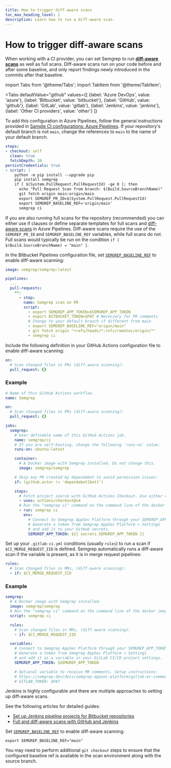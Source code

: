```yaml
---
title: How to trigger diff-aware scans
toc_max_heading_level: 2
description: Learn how to run a diff-aware scan.
---
```


# How to trigger diff-aware scans

When working with a CI provider, you can set Semgrep to run **[diff-aware scans](/deployment/customize-ci-jobs#set-up-diff-aware-scans)** as well as full scans. Diff-aware scans run on your code before and after some baseline, and only report findings newly introduced in the commits after that baseline.

import Tabs from '@theme/Tabs';
import TabItem from '@theme/TabItem';

<Tabs
    defaultValue="github"
    values={[
      {label: 'Azure DevOps', value: 'azure'},
      {label: 'Bitbucket', value: 'bitbucket'},
      {label: 'GitHub', value: 'github'},
      {label: 'GitLab', value: 'gitlab'},
      {label: 'Jenkins', value: 'jenkins'},
      {label: 'Other CI providers', value: 'other'}
    ]}
>


<TabItem value='azure'>

To add this configuration in Azure Pipelines, follow the general instructions provided in [Sample CI configurations: Azure Pipelines](/docs/semgrep-ci/sample-ci-configs#azure-pipelines). If your repository's default branch is not `main`, change the references to `main` to the name of your default branch.

```yaml
steps:
- checkout: self
  clean: true
  fetchDepth: 20
persistCredentials: true
- script: |
    python -m pip install --upgrade pip
    pip install semgrep
    if [ $(System.PullRequest.PullRequestId) -ge 0 ]; then
      echo "Pull Request Scan from branch: $(Build.SourceBranchName)"
      git fetch origin main:origin/main
      export SEMGREP_PR_ID=$(System.PullRequest.PullRequestId)
      export SEMGREP_BASELINE_REF='origin/main'
      semgrep ci
```

If you are also running full scans for the repository (recommended) you can either use if clauses or define separate templates for full scans and [diff-aware scans](/deployment/customize-ci-jobs#set-up-diff-aware-scans) in Azure Pipelines. Diff-aware scans require the use of the  `SEMGREP_PR_ID` and `SEMGREP_BASELINE_REF` variables, while full scans do not. Full scans would typically be run on the condition `if [ $(Build.SourceBranchName) = "main" ]`.

</TabItem>

<TabItem value='bitbucket'>

In the Bitbucket Pipelines configuration file, set [`SEMGREP_BASELINE_REF`](/semgrep-ci/ci-environment-variables#semgrep_baseline_ref) to enable diff-aware scanning:

```yaml
image: semgrep/semgrep:latest

pipelines:
  ...
  pull-requests:
    **:
      - step:
        name: Semgrep scan on PR
        script:
          - export SEMGREP_APP_TOKEN=$SEMGREP_APP_TOKEN
          - export BITBUCKET_TOKEN=$PAT # Necessary for PR comments
          # Change to your default branch if different from main
          - export SEMGREP_BASELINE_REF="origin/main"
          - git fetch origin "+refs/heads/*:refs/remotes/origin/*"
          - semgrep ci
```

</TabItem>

<TabItem value='github'>

Include the following definition in your GitHub Actions configuration file to enable diff-aware scanning:

```yaml
on:
  # Scan changed files in PRs (diff-aware scanning):
  pull_request: {}
```

### Example

```yaml
# Name of this GitHub Actions workflow.
name: Semgrep

on:
  # Scan changed files in PRs (diff-aware scanning):
  pull_request: {}

jobs:
  semgrep:
    # User definable name of this GitHub Actions job.
    name: semgrep/ci
    # If you are self-hosting, change the following `runs-on` value:
    runs-on: ubuntu-latest

    container:
      # A Docker image with Semgrep installed. Do not change this.
      image: semgrep/semgrep

    # Skip any PR created by dependabot to avoid permission issues:
    if: (github.actor != 'dependabot[bot]')

    steps:
      # Fetch project source with GitHub Actions Checkout. Use either v3 or v4.
      - uses: actions/checkout@v4
      # Run the "semgrep ci" command on the command line of the docker image.
      - run: semgrep ci
        env:
          # Connect to Semgrep AppSec Platform through your SEMGREP_APP_TOKEN.
          # Generate a token from Semgrep AppSec Platform > Settings
          # and add it to your GitHub secrets.
          SEMGREP_APP_TOKEN: ${{ secrets.SEMGREP_APP_TOKEN }}
```

</TabItem>
<TabItem value='gitlab'>

Set up your `.gitlab-ci.yml` conditions (usually `rules`) to run a scan if `$CI_MERGE_REQUEST_IID` is defined. Semgrep automatically runs a diff-aware scan if the variable is present, as it is in merge request pipelines:

```yaml
rules:
  # Scan changed files in MRs, (diff-aware scanning):
  - if: $CI_MERGE_REQUEST_IID
```
### Example

```yaml
semgrep:
  # A Docker image with Semgrep installed.
  image: semgrep/semgrep
  # Run the "semgrep ci" command on the command line of the docker image.
  script: semgrep ci

  rules:
    # Scan changed files in MRs, (diff-aware scanning):
    - if: $CI_MERGE_REQUEST_IID

  variables:
    # Connect to Semgrep AppSec Platform through your SEMGREP_APP_TOKEN.
    # Generate a token from Semgrep AppSec Platform > Settings
    # and add it as a variable in your GitLab CI/CD project settings.
    SEMGREP_APP_TOKEN: $SEMGREP_APP_TOKEN

    # Optional variable to receive MR comments. Setup instructions:
    # https://semgrep.dev/docs/semgrep-appsec-platform/gitlab-mr-comments
    # GITLAB_TOKEN: $PAT
```

</TabItem>
<TabItem value='jenkins'>

Jenkins is highly configurable and there are multiple approaches to setting up diff-aware scans.

See the following articles for detailed guides:

* [Set up Jenkins pipeline projects for Bitbucket repositories](/docs/kb/semgrep-ci/bitbuket-jenkins-pipeline-projects)
* [Full and diff-aware scans with GitHub and Jenkins](/docs/kb/semgrep-ci/jenkins-diff-scans)

</TabItem>
<TabItem value='other'>

Set [`SEMGREP_BASELINE_REF`](/semgrep-ci/ci-environment-variables#semgrep_baseline_ref) to enable diff-aware scanning:

```console
export SEMGREP_BASELINE_REF="main"
```

You may need to perform additional `git checkout` steps to ensure that the configured baseline ref is available in the scan environment along with the source branch.

</TabItem>
</Tabs>
